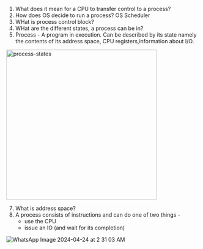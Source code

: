1. What does it mean for a CPU to transfer control to a process?
2. How does OS decide to run a process? OS Scheduler
3. WHat is process control block?
4. WHat are the different states, a process can be in?
5. Process - A program in execution. Can be described by its state namely the contents of its address space, CPU registers,information about I/O.
  <img width="393" alt="process-states" src="https://github.com/debamitra/debs-notes/assets/2363934/b39436ad-0cd5-4568-94f3-cbbd7eae4e3a">

7. What is address space?
8. A process consists of instructions and can do one of two things -
   - use the CPU
   - issue an IO (and wait for its completion)
  



![WhatsApp Image 2024-04-24 at 2 31 03 AM](https://github.com/debamitra/debs-notes/assets/2363934/b9755a93-5b37-4c9f-9e99-26b84814b7bd)
